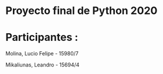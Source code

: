 # Proyecto final de Python 2020

# Participantes :

Molina, Lucio Felipe - 15980/7


Mikaliunas, Leandro - 15694/4
